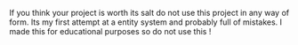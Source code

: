 If you think your project is worth its salt do not use this project in any way of form. Its my first attempt at a entity system and probably full of mistakes. I made this for educational purposes so do not use this !
